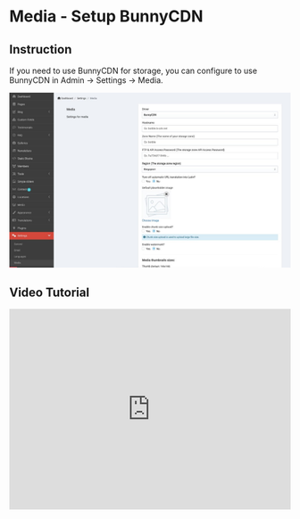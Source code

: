 # Media - Setup BunnyCDN    

## Instruction

If you need to use BunnyCDN for storage, you can configure to use BunnyCDN in Admin -> Settings -> Media.

![Image](/images/bunny-cdn-setting.jpg)

## Video Tutorial

<iframe width="100%" height="360" src="https://www.youtube.com/embed/Hlw4erp2DGk" title="YouTube video player" frameborder="0" allow="accelerometer; autoplay; clipboard-write; encrypted-media; gyroscope; picture-in-picture" allowfullscreen></iframe>

